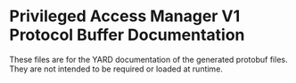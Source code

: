 # Privileged Access Manager V1 Protocol Buffer Documentation

These files are for the YARD documentation of the generated protobuf files.
They are not intended to be required or loaded at runtime.
